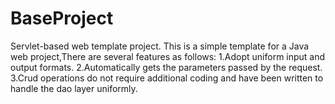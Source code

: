 # BaseProject
Servlet-based web template project.
This is a simple template for a Java web project,There are several features as follows:
  1.Adopt uniform input and output formats.
  2.Automatically gets the parameters passed by the request.
  3.Crud operations do not require additional coding and have been written to handle the dao layer uniformly.

